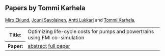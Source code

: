## Papers by Tommi Karhela
<table><a href="/proceedings/authors/MiroEklund">Miro Eklund</a>, <a href="/proceedings/authors/JouniSavolainen">Jouni Savolainen</a>, <a href="/proceedings/authors/AnttiLukkari">Antti Lukkari</a> and <a href="/proceedings/authors/TommiKarhela">Tommi Karhela</a>, </td>
</tr>
<tr><th>Title:</th>
<td>Optimizing life-cycle costs for pumps and powertrains using FMI co-simulation</td></tr></tr>
<tr><th>Paper:</th>
<td><a href="/abstracts/abstract_8B_5">abstract</a> <a href="/proceedings/papers/Modelica2021session8B_paper5.pdf">full paper</a></td>
</tr>
</table>